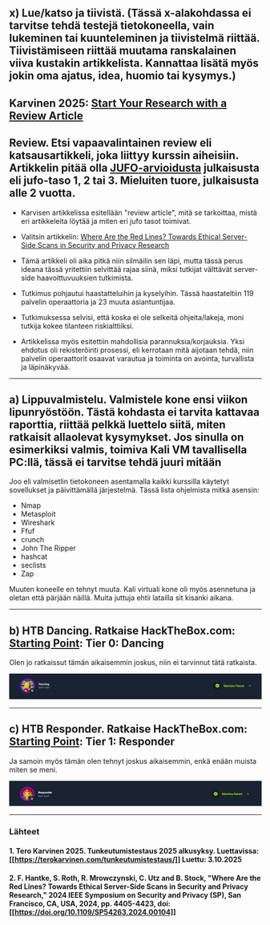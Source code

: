 <!--- metadata

title: H7 - Maalisuoralla
date: 2025-10-03
slug:
id: ICI005AS3A-3005
week: Week 40
summary: Valmistelua kurssin CTF haastetta varten. Asennettiin sovelluksia, mitä CTF kilpailussa tarvitaan. Luettiin myös vertais arvioituja tutkimus artikkeleita, ja tehtiin HTB Starting point tehtäviä.
tags: [ "ICI005AS3A-3005", "Tunkeutumistestaus"]

--->

## x) Lue/katso ja tiivistä. (Tässä x-alakohdassa ei tarvitse tehdä testejä tietokoneella, vain lukeminen tai kuunteleminen ja tiivistelmä riittää. Tiivistämiseen riittää muutama ranskalainen viiva kustakin artikkelista. Kannattaa lisätä myös jokin oma ajatus, idea, huomio tai kysymys.)

## Karvinen 2025: [Start Your Research with a Review Article](https://terokarvinen.com/review-article)

## Review. Etsi vapaavalintainen review eli katsausartikkeli, joka liittyy kurssin aiheisiin. Artikkelin pitää olla [JUFO-arvioidusta](https://jfp.csc.fi/jufoportaali) julkaisusta eli jufo-taso 1, 2 tai 3. Mieluiten tuore, julkaisusta alle 2 vuotta.

- Karvisen artikkelissa esitellään "review article", mitä se tarkoittaa, mistä eri artikkeleita löytää ja miten eri jufo tasot toimivat.

- Valitsin artikkelin: [Where Are the Red Lines? Towards Ethical Server-Side Scans in Security and Privacy Research](https://ieeexplore.ieee.org/abstract/document/10646650)

- Tämä artikkeli oli aika pitkä niin silmäilin sen läpi, mutta tässä perus ideana tässä yritettiin selvittää rajaa siinä, miksi tutkijat välttävät server-side haavoittuvuuksien tutkimista.

- Tutkimus pohjautui haastatteluihin ja kyselyihin. Tässä haastateltiin 119 palvelin operaattoria ja 23 muuta asiantuntijaa.

- Tutkimuksessa selvisi, että koska ei ole selkeitä ohjeita/lakeja, moni tutkija kokee tilanteen riskialttiiksi.

- Artikkelissa myös esitettiin mahdollisia parannuksia/korjauksia. Yksi ehdotus oli rekisteröinti prosessi, eli kerrotaan mitä aijotaan tehdä, niin palvelin operaattorit osaavat varautua ja toiminta on avointa, turvallista ja läpinäkyvää.

---

## a) Lippuvalmistelu. Valmistele kone ensi viikon lipunryöstöön. Tästä kohdasta ei tarvita kattavaa raporttia, riittää pelkkä luettelo siitä, miten ratkaisit allaolevat kysymykset. Jos sinulla on esimerkiksi valmis, toimiva Kali VM tavallisella PC:llä, tässä ei tarvitse tehdä juuri mitään

Joo eli valmisetlin tietokoneen asentamalla kaikki kurssilla käytetyt sovellukset ja päivittämällä järjestelmä. Tässä lista ohjelmista mitkä asensin:
- Nmap
- Metasploit
- Wireshark
- Ffuf
- crunch
- John The Ripper
- hashcat
- seclists
- Zap
&nbsp;

Muuten koneelle en tehnyt muuta. Kali virtuali kone oli myös asennetuna ja oletan että pärjään näillä. Muita juttuja ehtii latailla sit kisanki aikana.

---

## b) HTB Dancing. Ratkaise HackTheBox.com: [Starting Point](https://app.hackthebox.com/starting-point): Tier 0: Dancing

Olen jo ratkaissut tämän aikaisemmin joskus, niin ei tarvinnut tätä ratkaista.

![alt text](assets/TT25/TT25-007/image.png)

---

## c) HTB Responder. Ratkaise HackTheBox.com: [Starting Point](https://app.hackthebox.com/starting-point): Tier 1: Responder

Ja samoin myös tämän olen tehnyt joskus aikaisemmin, enkä enään muista miten se meni.

![alt text](assets/TT25/TT25-007/image2.png)

---

### Lähteet

#### 1. Tero Karvinen 2025. Tunkeutumistestaus 2025 alkusyksy. Luettavissa: [[https://terokarvinen.com/tunkeutumistestaus/]] Luettu: 3.10.2025

#### 2. F. Hantke, S. Roth, R. Mrowczynski, C. Utz and B. Stock, "Where Are the Red Lines? Towards Ethical Server-Side Scans in Security and Privacy Research," 2024 IEEE Symposium on Security and Privacy (SP), San Francisco, CA, USA, 2024, pp. 4405-4423, doi: [[https://doi.org/10.1109/SP54263.2024.00104]]